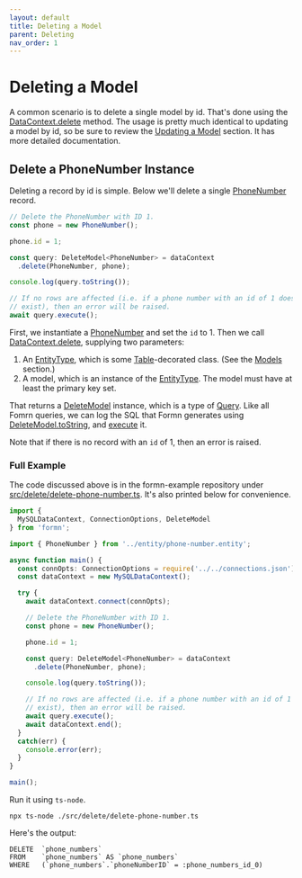 ```yaml
---
layout: default
title: Deleting a Model
parent: Deleting
nav_order: 1
---
```


# Deleting a Model

A common scenario is to delete a single model by id.  That's done using the
[DataContext.delete](../../api-doc/latest/classes/datacontext.html#delete)
method.  The usage is pretty much identical to updating a model by id, so be
sure to review the [Updating a Model](../updating/updating-a-model.html)
section.  It has more detailed documentation.

## Delete a PhoneNumber Instance

Deleting a record by id is simple.  Below we'll delete a single
[PhoneNumber](https://github.com/benbotto/formn-example/blob/1.12.0/src/entity/phone-number.entity.ts)
record.

```typescript
// Delete the PhoneNumber with ID 1.
const phone = new PhoneNumber();

phone.id = 1;

const query: DeleteModel<PhoneNumber> = dataContext
  .delete(PhoneNumber, phone);

console.log(query.toString());

// If no rows are affected (i.e. if a phone number with an id of 1 does not
// exist), then an error will be raised.
await query.execute();
```

First, we instantiate a
[PhoneNumber](https://github.com/benbotto/formn-example/blob/1.12.0/src/entity/phone-number.entity.ts)
and set the `id` to 1.  Then we call
[DataContext.delete](../../api-doc/latest/classes/datacontext.html#delete),
supplying two parameters:

1. An [EntityType](../../api-doc/latest/globals.html#entitytype), which is some
   [Table](../../api-doc/latest/globals.html#table)-decorated class.  (See the
   [Models](../models) section.)
2. A model, which is an instance of the
   [EntityType](../../api-doc/latest/globals.html#entitytype).  The model must
   have at least the primary key set.

That returns a [DeleteModel](../../api-doc/latest/classes/deletemodel.html)
instance, which is a type of [Query](../../api-doc/latest/classes/query.html).
Like all Fomrn queries, we can log the SQL that Formn generates using
[DeleteModel.toString](../../api-doc/latest/classes/deletemodel.html#tostring),
and [execute](../../api-doc/latest/classes/deletemodel.html#execute) it.

Note that if there is no record with an `id` of 1, then an error is raised.

### Full Example

The code discussed above is in the formn-example repository under
[src/delete/delete-phone-number.ts](https://github.com/benbotto/formn-example/blob/1.12.0/src/delete/delete-phone-number.ts).
It's also printed below for convenience.

```typescript
import {
  MySQLDataContext, ConnectionOptions, DeleteModel
} from 'formn';

import { PhoneNumber } from '../entity/phone-number.entity';

async function main() {
  const connOpts: ConnectionOptions = require('../../connections.json');
  const dataContext = new MySQLDataContext();

  try {
    await dataContext.connect(connOpts);

    // Delete the PhoneNumber with ID 1.
    const phone = new PhoneNumber();

    phone.id = 1;

    const query: DeleteModel<PhoneNumber> = dataContext
      .delete(PhoneNumber, phone);

    console.log(query.toString());

    // If no rows are affected (i.e. if a phone number with an id of 1 does not
    // exist), then an error will be raised.
    await query.execute();
    await dataContext.end();
  }
  catch(err) {
    console.error(err);
  }
}

main();
```

Run it using `ts-node`.

```
npx ts-node ./src/delete/delete-phone-number.ts
```

Here's the output:

```
DELETE  `phone_numbers`
FROM    `phone_numbers` AS `phone_numbers`
WHERE   (`phone_numbers`.`phoneNumberID` = :phone_numbers_id_0)
```

